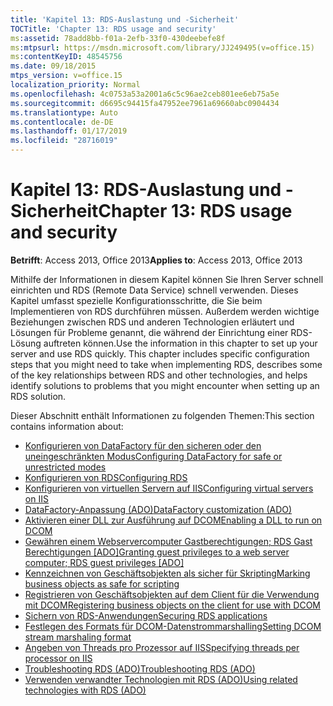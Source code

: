 ```yaml
---
title: 'Kapitel 13: RDS-Auslastung und -Sicherheit'
TOCTitle: 'Chapter 13: RDS usage and security'
ms:assetid: 78add8bb-f01a-2efb-33f0-430deebefe8f
ms:mtpsurl: https://msdn.microsoft.com/library/JJ249495(v=office.15)
ms:contentKeyID: 48545756
ms.date: 09/18/2015
mtps_version: v=office.15
localization_priority: Normal
ms.openlocfilehash: 4c0753a53a2001a6c5c96ae2ceb801ee6eb75a5e
ms.sourcegitcommit: d6695c94415fa47952ee7961a69660abc0904434
ms.translationtype: Auto
ms.contentlocale: de-DE
ms.lasthandoff: 01/17/2019
ms.locfileid: "28716019"
---
```

# <a name="chapter-13-rds-usage-and-security"></a><span data-ttu-id="19c3b-102">Kapitel 13: RDS-Auslastung und -Sicherheit</span><span class="sxs-lookup"><span data-stu-id="19c3b-102">Chapter 13: RDS usage and security</span></span>

<span data-ttu-id="19c3b-103">**Betrifft**: Access 2013, Office 2013</span><span class="sxs-lookup"><span data-stu-id="19c3b-103">**Applies to**: Access 2013, Office 2013</span></span>

<span data-ttu-id="19c3b-p101">Mithilfe der Informationen in diesem Kapitel können Sie Ihren Server schnell einrichten und RDS (Remote Data Service) schnell verwenden. Dieses Kapitel umfasst spezielle Konfigurationsschritte, die Sie beim Implementieren von RDS durchführen müssen. Außerdem werden wichtige Beziehungen zwischen RDS und anderen Technologien erläutert und Lösungen für Probleme genannt, die während der Einrichtung einer RDS-Lösung auftreten können.</span><span class="sxs-lookup"><span data-stu-id="19c3b-p101">Use the information in this chapter to set up your server and use RDS quickly. This chapter includes specific configuration steps that you might need to take when implementing RDS, describes some of the key relationships between RDS and other technologies, and helps identify solutions to problems that you might encounter when setting up an RDS solution.</span></span>

<span data-ttu-id="19c3b-106">Dieser Abschnitt enthält Informationen zu folgenden Themen:</span><span class="sxs-lookup"><span data-stu-id="19c3b-106">This section contains information about:</span></span>

- [<span data-ttu-id="19c3b-107">Konfigurieren von DataFactory für den sicheren oder den uneingeschränkten Modus</span><span class="sxs-lookup"><span data-stu-id="19c3b-107">Configuring DataFactory for safe or unrestricted modes</span></span>](configuring-datafactory-for-safe-or-unrestricted-modes.md)
- [<span data-ttu-id="19c3b-108">Konfigurieren von RDS</span><span class="sxs-lookup"><span data-stu-id="19c3b-108">Configuring RDS</span></span>](configuring-rds.md)
- [<span data-ttu-id="19c3b-109">Konfigurieren von virtuellen Servern auf IIS</span><span class="sxs-lookup"><span data-stu-id="19c3b-109">Configuring virtual servers on IIS</span></span>](configuring-virtual-servers-on-iis.md)
- [<span data-ttu-id="19c3b-110">DataFactory-Anpassung (ADO)</span><span class="sxs-lookup"><span data-stu-id="19c3b-110">DataFactory customization (ADO)</span></span>](datafactory-customization.md)
- [<span data-ttu-id="19c3b-111">Aktivieren einer DLL zur Ausführung auf DCOM</span><span class="sxs-lookup"><span data-stu-id="19c3b-111">Enabling a DLL to run on DCOM</span></span>](enabling-a-dll-to-run-on-dcom.md)
- <span data-ttu-id="19c3b-112">[Gewähren einem Webservercomputer Gastberechtigungen; RDS Gast Berechtigungen \[ADO\]](granting-guest-privileges-to-a-web-server-computer;-rds-guest-privileges.md)</span><span class="sxs-lookup"><span data-stu-id="19c3b-112">[Granting guest privileges to a web server computer; RDS guest privileges \[ADO\]](granting-guest-privileges-to-a-web-server-computer;-rds-guest-privileges.md)</span></span>
- [<span data-ttu-id="19c3b-113">Kennzeichnen von Geschäftsobjekten als sicher für Skripting</span><span class="sxs-lookup"><span data-stu-id="19c3b-113">Marking business objects as safe for scripting</span></span>](marking-business-objects-as-safe-for-scripting.md)
- [<span data-ttu-id="19c3b-114">Registrieren von Geschäftsobjekten auf dem Client für die Verwendung mit DCOM</span><span class="sxs-lookup"><span data-stu-id="19c3b-114">Registering business objects on the client for use with DCOM</span></span>](registering-business-objects-on-the-client-for-use-with-dcom.md)
- [<span data-ttu-id="19c3b-115">Sichern von RDS-Anwendungen</span><span class="sxs-lookup"><span data-stu-id="19c3b-115">Securing RDS applications</span></span>](securing-rds-applications.md)
- [<span data-ttu-id="19c3b-116">Festlegen des Formats für DCOM-Datenstrommarshalling</span><span class="sxs-lookup"><span data-stu-id="19c3b-116">Setting DCOM stream marshaling format</span></span>](setting-dcom-stream-marshaling-format.md)
- [<span data-ttu-id="19c3b-117">Angeben von Threads pro Prozessor auf IIS</span><span class="sxs-lookup"><span data-stu-id="19c3b-117">Specifying threads per processor on IIS</span></span>](specifying-threads-per-processor-on-iis.md)
- [<span data-ttu-id="19c3b-118">Troubleshooting RDS (ADO)</span><span class="sxs-lookup"><span data-stu-id="19c3b-118">Troubleshooting RDS (ADO)</span></span>](troubleshooting-rds.md)
- [<span data-ttu-id="19c3b-119">Verwenden verwandter Technologien mit RDS (ADO)</span><span class="sxs-lookup"><span data-stu-id="19c3b-119">Using related technologies with RDS (ADO)</span></span>](using-related-technologies-with-rds.md)














